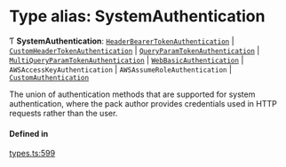 # Type alias: SystemAuthentication

Ƭ **SystemAuthentication**: [`HeaderBearerTokenAuthentication`](../interfaces/HeaderBearerTokenAuthentication.md) \| [`CustomHeaderTokenAuthentication`](../interfaces/CustomHeaderTokenAuthentication.md) \| [`QueryParamTokenAuthentication`](../interfaces/QueryParamTokenAuthentication.md) \| [`MultiQueryParamTokenAuthentication`](../interfaces/MultiQueryParamTokenAuthentication.md) \| [`WebBasicAuthentication`](../interfaces/WebBasicAuthentication.md) \| `AWSAccessKeyAuthentication` \| `AWSAssumeRoleAuthentication` \| [`CustomAuthentication`](../interfaces/CustomAuthentication.md)

The union of authentication methods that are supported for system authentication,
where the pack author provides credentials used in HTTP requests rather than the user.

#### Defined in

[types.ts:599](https://github.com/coda/packs-sdk/blob/main/types.ts#L599)
